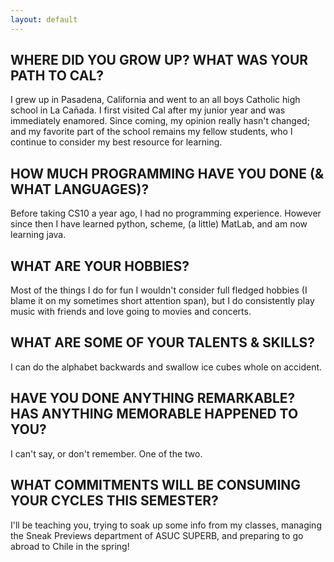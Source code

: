 ```yaml
---
layout: default
---
```


## WHERE DID YOU GROW UP? WHAT WAS YOUR PATH TO CAL?

I grew up in Pasadena, California and went to an all boys Catholic high school in La Cañada. I first visited Cal after my junior year and was immediately enamored. Since coming, my opinion really hasn't changed; and my favorite part of the school remains my fellow students, who I continue to consider my best resource for learning.

## HOW MUCH PROGRAMMING HAVE YOU DONE (& WHAT LANGUAGES)?

Before taking CS10 a year ago, I had no programming experience. However since then I have learned python, scheme, (a little) MatLab, and am now learning java.

## WHAT ARE YOUR HOBBIES?

Most of the things I do for fun I wouldn't consider full fledged hobbies (I blame it on my sometimes short attention span), but I do consistently play music with friends and love going to movies and concerts.

## WHAT ARE SOME OF YOUR TALENTS & SKILLS?

I can do the alphabet backwards and swallow ice cubes whole on accident.

## HAVE YOU DONE ANYTHING REMARKABLE? HAS ANYTHING MEMORABLE HAPPENED TO YOU?

I can't say, or don't remember. One of the two.

## WHAT COMMITMENTS WILL BE CONSUMING YOUR CYCLES THIS SEMESTER?

I'll be teaching you, trying to soak up some info from my classes, managing the Sneak Previews department of ASUC SUPERB, and preparing to go abroad to Chile in the spring!
